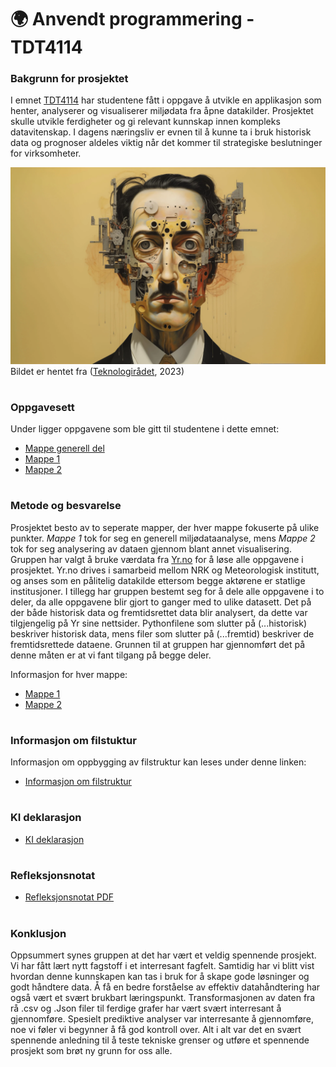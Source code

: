 # 🌍 Anvendt programmering - TDT4114

### Bakgrunn for prosjektet
I emnet [TDT4114](https://www.ntnu.no/studier/emner/TDT4114#tab=omEmnet) har studentene fått i oppgave å utvikle en applikasjon som henter, analyserer og visualiserer miljødata fra åpne datakilder. Prosjektet skulle utvikle ferdigheter og gi relevant kunnskap innen kompleks datavitenskap. I dagens næringsliv er evnen til å kunne ta i bruk historisk data og prognoser aldeles viktig når det kommer til strategiske beslutninger for virksomheter.

![Bilde](/resources/Bilde1.webp)
Bildet er hentet fra ([Teknologirådet](https://teknologiradet.no/publication/generativ-kunstig-intelligens-og-ytringsfrihet/), 2023)

#
### Oppgavesett
Under ligger oppgavene som ble gitt til studentene i dette emnet:
- [Mappe generell del](/docs/tasks/mappe_generell_del.md)
- [Mappe 1](/docs/tasks/mappe_del_1.md)
- [Mappe 2](/docs/tasks/mappe_del_2.md)

#
### Metode og besvarelse
Prosjektet besto av to seperate mapper, der hver mappe fokuserte på ulike punkter. _Mappe 1_ tok for seg en generell miljødataanalyse, mens _Mappe 2_ tok for seg analysering av dataen gjennom blant annet visualisering. Gruppen har valgt å bruke værdata fra [Yr.no](https://hjelp.yr.no/hc/no/articles/206550539-Om-Yr) for å løse alle oppgavene i prosjektet. Yr.no drives i samarbeid mellom NRK og Meteorologisk institutt, og anses som en pålitelig datakilde ettersom begge aktørene er statlige institusjoner. I tillegg har gruppen bestemt seg for å dele alle oppgavene i to deler, da alle oppgavene blir gjort to ganger med to ulike datasett. Det på  der både historisk data og fremtidsrettet data blir analysert, da dette var tilgjengelig på Yr sine nettsider. Pythonfilene som slutter på (...historisk) beskriver historisk data, mens filer som slutter på (...fremtid) beskriver de fremtidsrettede dataene. Grunnen til at gruppen har gjennomført det på denne måten er at vi fant tilgang på begge deler.


Informasjon for hver mappe:
- [Mappe 1](/src/Mappe%201/README.md)
- [Mappe 2](/src/Mappe%202/README.md)

#
### Informasjon om filstuktur 
Informasjon om oppbygging av filstruktur kan leses under denne linken:
- [Informasjon om filstruktur](/notebooks/README.md)

#
### KI deklarasjon
- [KI deklarasjon](/docs/AI/1656bc53-e1aa-4104-8144-3b9d383a677c.pdf)

#
### Refleksjonsnotat
- [Refleksjonsnotat PDF](/docs/Refleksjonsnotat.pdf)



#
### Konklusjon
Oppsummert synes gruppen at det har vært et veldig spennende prosjekt. Vi har fått lært nytt fagstoff i et interresant fagfelt. Samtidig har vi blitt vist hvordan denne kunnskapen kan tas i bruk for å skape gode løsninger og godt håndtere data. Å få en bedre forståelse av effektiv datahåndtering har også vært et svært brukbart læringspunkt. Transformasjonen av daten fra rå .csv og .Json filer til ferdige grafer har vært svært interresant å gjennomføre. Spesielt prediktive analyser var interresante å gjennomføre, noe vi føler vi begynner å få god kontroll over. Alt i alt var det en svært spennende anledning til å teste tekniske grenser og utføre et spennende prosjekt som brøt ny grunn for oss alle. 



